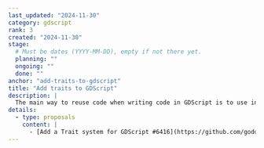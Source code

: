 ```yaml
---
last_updated: "2024-11-30"
category: gdscript
rank: 3
created: "2024-11-30"
stage:
  # Must be dates (YYYY-MM-DD), empty if not there yet.
  planning: ""
  ongoing: ""
  done: ""
anchor: "add-traits-to-gdscript"
title: "Add traits to GDScript"
description: |
  The main way to reuse code when writing code in GDScript is to use inheritance. While it works well for the most part, it leaves developers to rewrite a lot of code when that method cannot be used. So traits is the path we’re going forward to solve that issue.
details:
  - type: proposals
    content: |
      - [Add a Trait system for GDScript #6416](https://github.com/godotengine/godot-proposals/issues/6416)
---
```

